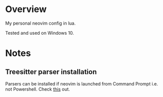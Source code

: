# Overview

My personal neovim config in lua.

Tested and used on Windows 10.

# Notes

## Treesitter parser installation

Parsers can be installed if neovim is launched from Command Prompt i.e. not Powershell. Check [this](https://github.com/nvim-treesitter/nvim-treesitter/issues/1254#issuecomment-884509277) out.
